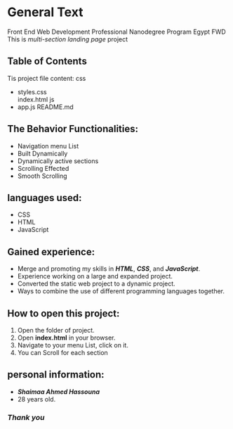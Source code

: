 # General Text
Front End Web Development Professional Nanodegree Program
Egypt FWD
This is *multi-section landing page* project


## Table of Contents
Tis project file content:
css
- styles.css    
index.html
js
- app.js
README.md


## The Behavior Functionalities:
- Navigation menu List
- Built Dynamically
- Dynamically active sections
- Scrolling Effected
- Smooth Scrolling

## languages used:
- CSS
- HTML
- JavaScript

##  Gained experience:
- Merge and promoting my skills in ***HTML***, ***CSS***, and ***JavaScript***.
- Experience working on a large and expanded project.
- Converted the static web project to a dynamic project.
- Ways to combine the use of different programming languages together.

## How to open this project:
1. Open the folder of project.
2. Open **index.html** in your browser.
3. Navigate to your menu List, click on it.
4. You can Scroll for each section

## personal information:
 - ***Shaimaa Ahmed Hassouna***
 - 28 years old.


 ### ***Thank you***

